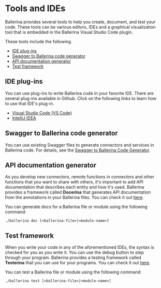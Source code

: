 # Tools and IDEs

Ballerina provides several tools to help you create, document, and test your code. These tools can be various editors, IDEs and a graphical visualization tool that is embedded in the Ballerina Visual Studio Code plugin.

These tools include the following.

- [IDE plug-ins](#ide-plug-ins)
- [Swagger to Ballerina code generator](#swagger-to-ballerina-code-generator)
- [API documentation generator](#api-documentation-generator)
- [Test framework](#test-framework)

## IDE plug-ins

You can use plug-ins to write Ballerina code in your favorite IDE. There are several plug-ins available in Github. Click on the following links to learn how to use that IDE's plug-in. 

* [Visual Studio Code (VS Code)](https://marketplace.visualstudio.com/items?itemName=ballerina.ballerina)
* [IntelliJ IDEA](https://plugins.jetbrains.com/plugin/9520-ballerina)

## Swagger to Ballerina code generator

You can use existing Swagger files to generate connectors and services in Ballerina code. For details, see the [Swagger to Ballerina Code Generator](https://github.com/ballerina-platform/ballerina-lang/tree/master/misc/swagger-ballerina/modules/swagger-to-ballerina-generator).

## API documentation generator

As you develop new connectors, remote functions in connectors and other functions that you want to share with others, it's important to add API documentation that describes each entity and how it's used. Ballerina provides a framework called **Docerina** that generates API documentation from the annotations in your Ballerina files. You can check it out [here](https://github.com/ballerina-platform/ballerina-lang/tree/master/misc/docerina). 

You can generate docs for a Ballerina file or module using the following command:

```
./ballerina doc [<ballerina-file>|<module-name>]
```

## Test framework

When you write your code in any of the aforementioned IDEs, the syntax is checked for you as you write it. You can use the debug button to step through your program. Ballerina provides a testing framework called **Testerina** that you can use for your programs. You can check it out [here](https://github.com/ballerina-platform/ballerina-lang/tree/master/misc/testerina).

You can test a Ballerina file or module using the following command:

```
./ballerina test [<ballerina-file>|<module-name>]
```
